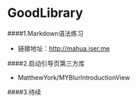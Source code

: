 # GoodLibrary
####1.Markdown语法练习
* 链接地址：http://mahua.jser.me

####2.启动引导页第三方库 
* MatthewYork/MYBlurIntroductionView

####3.待续
